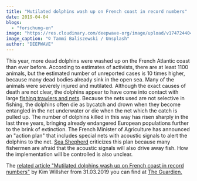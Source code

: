 ```yaml
---
title: "Mutilated dolphins wash up on French coast in record numbers"
date: 2019-04-04
blogs: 
  - "forschung-en"
image: "https://res.cloudinary.com/deepwave-org/image/upload/v1747244047/deepwave.org/tammi-baliszewski-FLOF4xCXXW8-unsplash-scaled.jpg"
image_caption: "© Tammi Baliszewski / Unsplash"
author: "DEEPWAVE"
---
```


This year, more dead dolphins were washed up on the French Atlantic coast than ever before. According to estimates of activists, there are at least 1100 animals, but the estimated number of unreported cases is 10 times higher, because many dead bodies already sink in the open sea. Many of the animals were severely injured and mutilated. Although the exact causes of death are not clear, the dolphins appear to have come into contact with large [fishing trawlers and nets](https://www.deepwave.org/the-oceans/overfishing/?lang=en). Because the nets used are not selective in fishing, the dolphins often die as bycatch and drown when they become entangled in the net underwater or die when the net which the catch is pulled up. The number of dolphins killed in this way has risen sharply in the last three years, bringing already endangered European populations further to the brink of extinction. The French Minister of Agriculture has announced an "action plan" that includes special nets with acoustic signals to alert the dolphins to the net. [Sea Shepherd](https://sea-shepherd.de/) criticizes this plan because many fishermen are afraid that the acoustic signals will also drive away fish. How the implementation will be controlled is also unclear.

The [related article "Mutilated dolphins wash up on French coast in record numbers"](https://www.theguardian.com/environment/2019/mar/31/mutilated-dolphins-wash-up-on-french-coast-in-record-numbers) by Kim Willsher from 31.03.2019 you can find at [The Guardien.](https://www.theguardian.com/international)
